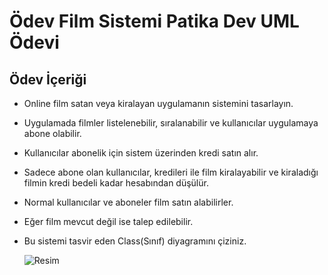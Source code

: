 # Ödev Film Sistemi Patika Dev UML Ödevi


## Ödev İçeriği 


- Online film satan veya kiralayan uygulamanın sistemini tasarlayın.


- Uygulamada filmler listelenebilir, sıralanabilir ve kullanıcılar uygulamaya abone olabilir.


- Kullanıcılar abonelik için sistem üzerinden kredi satın alır.


- Sadece abone olan kullanıcılar, kredileri ile film kiralayabilir ve kiraladığı filmin kredi bedeli kadar hesabından düşülür.


- Normal kullanıcılar ve aboneler film satın alabilirler. 


- Eğer film mevcut değil ise talep edilebilir.


- Bu sistemi tasvir eden Class(Sınıf) diyagramını çiziniz.


   ![Resim](https://www.hizliresim.com/pxsst0z)
